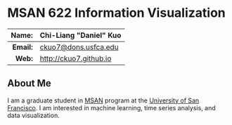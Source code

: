 
MSAN 622 Information Visualization
==================================

|  **Name:** | Chi-Liang "Daniel" Kuo |
|-----------:|:-----------------------|
| **Email:** | <ckuo7@dons.usfca.edu> |
|   **Web:** | <http://ckuo7.github.io> |

## About Me ##

I am a graduate student in <a href="http://www.usfca.edu/analytics/">MSAN</a> program at the <a href="http://www.usfca.edu/">University of San Francisco</a>. I am interested in machine learning, time series analysis, and data visualization.
